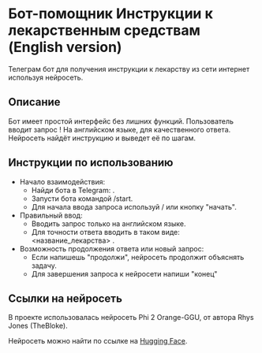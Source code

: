 # Бот-помощник  Инструкции к лекарственным средствам (English version) 

Телеграм бот для получения инструкции к лекарству из сети интернет используя нейросеть.


## Описание

Бот имеет простой интерфейс без лишних функций.
Пользователь вводит запрос ! На английском языке, 
для качественного ответа.
Нейросеть найдёт инструкцию и выведет её по шагам.


## Инструкции по использованию
- Начало взаимодействия:
  - Найди бота в Telegram: .
  - Запусти бота командой /start.
  - Для начала ввода запроса используй / или кнопку "начать".
- Правильный ввод:
  - Вводить запрос только на английском языке.
  - Для точности ответа вводить в таком виде: <название_лекарства> <instruction>. 
- Возможность продолжения ответа или новый запрос:
  - Если напишешь "продолжи", нейросеть продолжит объяснять задачу. 
  - Для завершения запроса к нейросети напиши "конец"


## Ссылки на нейросеть
В проекте использовалась нейросеть Phi 2 Orange-GGU, от автора Rhys Jones (TheBloke).

Нейросеть можно найти по ссылке на [Hugging Face](https://huggingface.co/TheBloke/phi-2-orange-GGUF).
